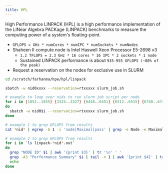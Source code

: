 ```yaml
---
title: HPL
---
```


High Performance LINPACK (HPL) is a high performance implementation of the LINear
Algebra PACKage (LINPACK) benchmarks to measure the computing power of a system's
floating-point.

- `GFLOPS = GHz * numCores * numIPC * numSockets * numNodes`
- Shaheen II compute node is Intel Haswell Xeon Processor E5-2698 v3
    - `1.2 TFLOPS = 2.3 GHz * 16 cores * 16 IPC * 2 sockets * 1 node`
    - Sustained LINPACK performance is about `935-955 GFLOPS (~80% of the peak)`
- Request a reservation on the nodes for exclusive use in SLURM

```sh
cd /scratch/farhanma/hpe/hpl/linpack

sbatch -w nid0xxxx --reservation=rtxxxxx slurm_job.sh

# example to loop over nids to run slurm job script per node
for i in {1852..1855} {3324..3327} {6448..6451} {6512..6515} {6740..6743}
do
  sbatch -w nid0$i --reservation=rtxxxxx slurm_job.sh
done

# example 1 to grep GFLOPS from results
cat *nid* | egrep -A 1 -i 'node|Maximal|pass' | grep -e Node -e Maximal -e 55000

# example 2 to grep GFLOPS from results
for i in `ls linpack-*nid*.out`
do
  grep "NODE ID" $i | awk '{print $3}' | tr '\n' ' '
  grep -A3 "Performance Summary" $i | tail -n 1 | awk '{print $4}' | tr '\n' ' '
  echo
done
```
